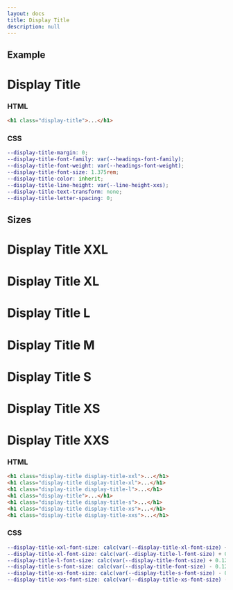 ```yaml
---
layout: docs
title: Display Title
description: null
---
```


## Example

<h1 class="display-title">Display Title</h1>

### HTML

```html
<h1 class="display-title">...</h1>
```

### CSS

```scss
--display-title-margin: 0;
--display-title-font-family: var(--headings-font-family);
--display-title-font-weight: var(--headings-font-weight);
--display-title-font-size: 1.375rem;
--display-title-color: inherit;
--display-title-line-height: var(--line-height-xxs);
--display-title-text-transform: none;
--display-title-letter-spacing: 0;
```

## Sizes

<h1 class="display-title display-title-xxl">Display Title XXL</h1>
<h1 class="display-title display-title-xl">Display Title XL</h1>
<h1 class="display-title display-title-l">Display Title L</h1>
<h1 class="display-title">Display Title M</h1>
<h1 class="display-title display-title-s">Display Title S</h1>
<h1 class="display-title display-title-xs">Display Title XS</h1>
<h1 class="display-title display-title-xxs">Display Title XXS</h1>

### HTML

```html
<h1 class="display-title display-title-xxl">...</h1>
<h1 class="display-title display-title-xl">...</h1>
<h1 class="display-title display-title-l">...</h1>
<h1 class="display-title">...</h1>
<h1 class="display-title display-title-s">...</h1>
<h1 class="display-title display-title-xs">...</h1>
<h1 class="display-title display-title-xxs">...</h1>
```

### CSS

```scss
--display-title-xxl-font-size: calc(var(--display-title-xl-font-size) + 0.125rem);
--display-title-xl-font-size: calc(var(--display-title-l-font-size) + 0.125rem);
--display-title-l-font-size: calc(var(--display-title-font-size) + 0.125rem);
--display-title-s-font-size: calc(var(--display-title-font-size) - 0.125rem);
--display-title-xs-font-size: calc(var(--display-title-s-font-size) - 0.125rem);
--display-title-xxs-font-size: calc(var(--display-title-xs-font-size) - 0.125rem);
```
